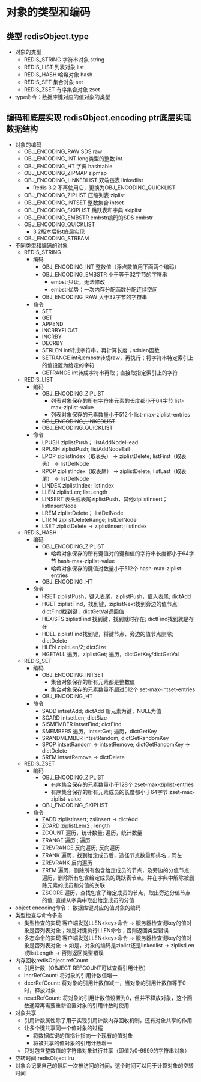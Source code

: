 # 对象的类型和编码

## 类型 redisObject.type

- 对象的类型
  - REDIS_STRING 字符串对象 string
  - REDIS_LIST 列表对象 list
  - REDIS_HASH 哈希对象 hash
  - REDIS_SET 集合对象 set
  - REDIS_ZSET 有序集合对象 zset
- type命令：数据库键对应的值对象的类型

## 编码和底层实现 redisObject.encoding ptr底层实现数据结构

- 对象的编码
  - OBJ_ENCODING_RAW SDS    raw
  - OBJ_ENCODING_INT long类型的整数  int
  - OBJ_ENCODING_HT 字典    hashtable
  - OBJ_ENCODING_ZIPMAP zipmap
  - OBJ_ENCODING_LINKEDLIST 双端链表    linkedlist
    - Redis 3.2 不再使用它，更换为OBJ_ENCODING_QUICKLIST
  - OBJ_ENCODING_ZIPLIST 压缩列表   ziplist
  - OBJ_ENCODING_INTSET 整数集合    intset
  - OBJ_ENCODING_SKIPLIST 跳跃表和字典  skiplist
  - OBJ_ENCODING_EMBSTR embstr编码的SDS  embstr
  - OBJ_ENCODING_QUICKLIST
    - 3.2版本后list底层实现
  - OBJ_ENCODING_STREAM
- 不同类型和编码的对象
  - REDIS_STRING
    - 编码
      - OBJ_ENCODING_INT 整数值（浮点数值用下面两个编码）
      - OBJ_ENCODING_EMBSTR 小于等于32字节的字符串
        - embstr只读，无法修改
        - embstr优势：一次内存分配函数分配连续空间
      - OBJ_ENCODING_RAW 大于32字节的字符串
    - 命令
      - SET
      - GET
      - APPEND
      - INCRBYFLOAT
      - INCRBY
      - DECRBY
      - STRLEN int转成字符串，再计算长度；sdslen函数
      - SETRANGE int和embstr转成raw，再执行；将字符串特定索引上的值设置为给定的字符
      - GETRANGE int转成字符串再取；直接取指定索引上的字符
  - REDIS_LIST
    - 编码
      - OBJ_ENCODING_ZIPLIST
        - 列表对象保存的所有字符串元素的长度都小于64字节 list-max-ziplist-value
        - 列表对象保存的元素数量小于512个 list-max-ziplist-entries
      - ~~OBJ_ENCODING_LINKEDLIST~~
      - OBJ_ENCODING_QUICKLIST
    - 命令
      - LPUSH ziplistPush； listAddNodeHead
      - RPUSH ziplistPush; listAddNodeTail
      - LPOP ziplistIndex（取表头） -> ziplistDelete; listFirst（取表头） -> listDelNode
      - RPOP ziplistIndex（取表尾） -> ziplistDelete; listLast（取表尾） -> listDelNode
      - LINDEX ziplistIndex; listIndex
      - LLEN ziplistLen; listLength
      - LINSERT 表头或表尾ziplistPush，其他ziplistInsert；listInsertNode
      - LREM ziplistDelete； listDelNode
      - LTRIM ziplistDeleteRange; listDelNode
      - LSET ziplistDelete -> ziplistInsert; listIndex
  - REDIS_HASH
    - 编码
      - OBJ_ENCODING_ZIPLIST
        - 哈希对象保存的所有键值对的键和值的字符串长度都小于64字节 hash-max-ziplist-value
        - 哈希对象保存的键值对数量小于512个 hash-max-ziplist-entries
      - OBJ_ENCODING_HT
    - 命令
      - HSET  ziplistPush，键入表尾，ziplistPush，值入表尾; dictAdd
      - HGET ziplistFind，找到键，ziplistNext找到旁边的值节点; dictFind找到键，dictGetVal返回值
      - HEXISTS ziplistFind 找到键，找到就时存在; dictFind找到就是存在
      - HDEL ziplistFind找到键，将键节点、旁边的值节点删除; dictDelete
      - HLEN ziplitLen/2; dictSize
      - HGETALL 遍历，ziplistGet; 遍历，dictGetKey/dictGetVal
  - REDIS_SET
    - 编码
      - OBJ_ENCODING_INTSET
        - 集合对象保存的所有元素都是整数值
        - 集合对象保存的元素数量不超过512个 set-max-intset-entries
      - OBJ_ENCODING_HT
    - 命令
      - SADD intsetAdd; dictAdd 新元素为键，NULL为值
      - SCARD intsetLen; dictSize
      - SISMEMBER intsetFind; dictFind
      - SMEMBERS 遍历，intsetGet; 遍历，dictGetKey
      - SRANDMEMBER intsetRandom; dictGetRandomKey
      - SPOP intsetRandom -> intsetRemove; dictGetRandomKey -> dictDelete
      - SREM intsetRemove -> dictDelete
  - REDIS_ZSET
    - 编码
      - OBJ_ENCODING_ZIPLIST
        - 有序集合保存的元素数量小于128个 zset-max-ziplist-entries
        - 有序集合保存的所有元素成员的长度都小于64字节   zset-max-ziplist-value
      - OBJ_ENCODING_SKIPLIST
    - 命令
      - ZADD ziplistInsert; zslInsert -> dictAdd
      - ZCARD ziplistLen/2 ; length
      - ZCOUNT 遍历，统计数量; 遍历，统计数量
      - ZRANGE 遍历 ; 遍历
      - ZREVRANGE 反向遍历; 反向遍历
      - ZRANK 遍历，找到给定成员后，途径节点数量即排名；同左
      - ZREVRANK 反向遍历
      - ZREM 遍历，删除所有包含给定成员的节点，及旁边的分值节点; 
        遍历，删除所有包含给定成员的跳跃表节点。并在字典中解除被删除元素的成员和分值的关联
      - ZSCORE 遍历，查找包含了给定成员的节点，取出旁边分值节点的值; 直接从字典中取出给定成员的分值
- object encoding命令： 数据库键对应的值对象的编码
- 类型检查与命令多态
  - 类型检查的实现
    客户端发送LLEN\<key>命令 -> 服务器检查键key的值对象是否列表对象；如是对键执行LLEN命令；否则返回类型错误
  - 多态命令的实现
    客户端发送LLEN\<key>命令 -> 服务器检查键key的值对象是否列表对象
        -> 如是，对象的编码是ziplist还是linkedlist -> ziplistLen或listLength
        -> 否则返回类型错误
- 内存回收redisObject.refCount
  - 引用计数（OBJECT REFCOUNT可以查看引用计数）
  - incrRefCount: 将对象的引用计数值增一
  - decrRefCount: 将对象的引用计数值减一，当对象的引用计数值等于0时，释放对象
  - resetRefCount: 将对象的引用计数值设置为0，但并不释放对象，这个函数通常再需要重新设置对象的引用计数时使用
- 对象共享
  - 引用计数属性除了用于实现引用计数内存回收机制，还有对象共享的作用
  - 让多个键共享同一个值对象的过程
    - 将数据库键的值指针指向一个现有的值对象
    - 将被共享的值对象的引用计数增一
  - 只对包含整数值的字符串对象进行共享（即值为0-9999的字符串对象）
- 空转时间:redisObject.lru
- 对象会记录自己的最后一次被访问的时间，这个时间可以用于计算对象的空转时间